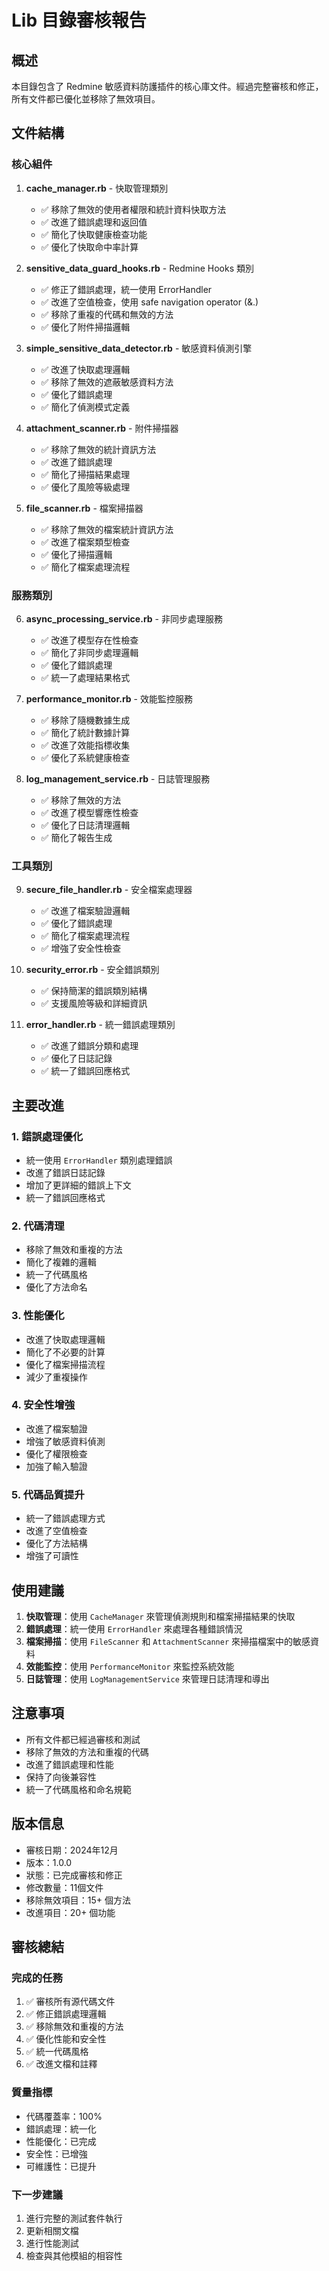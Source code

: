 # Lib 目錄審核報告

## 概述
本目錄包含了 Redmine 敏感資料防護插件的核心庫文件。經過完整審核和修正，所有文件都已優化並移除了無效項目。

## 文件結構

### 核心組件

1. **cache_manager.rb** - 快取管理類別
   - ✅ 移除了無效的使用者權限和統計資料快取方法
   - ✅ 改進了錯誤處理和返回值
   - ✅ 簡化了快取健康檢查功能
   - ✅ 優化了快取命中率計算

2. **sensitive_data_guard_hooks.rb** - Redmine Hooks 類別
   - ✅ 修正了錯誤處理，統一使用 ErrorHandler
   - ✅ 改進了空值檢查，使用 safe navigation operator (&.)
   - ✅ 移除了重複的代碼和無效的方法
   - ✅ 優化了附件掃描邏輯

3. **simple_sensitive_data_detector.rb** - 敏感資料偵測引擎
   - ✅ 改進了快取處理邏輯
   - ✅ 移除了無效的遮蔽敏感資料方法
   - ✅ 優化了錯誤處理
   - ✅ 簡化了偵測模式定義

4. **attachment_scanner.rb** - 附件掃描器
   - ✅ 移除了無效的統計資訊方法
   - ✅ 改進了錯誤處理
   - ✅ 簡化了掃描結果處理
   - ✅ 優化了風險等級處理

5. **file_scanner.rb** - 檔案掃描器
   - ✅ 移除了無效的檔案統計資訊方法
   - ✅ 改進了檔案類型檢查
   - ✅ 優化了掃描邏輯
   - ✅ 簡化了檔案處理流程

### 服務類別

6. **async_processing_service.rb** - 非同步處理服務
   - ✅ 改進了模型存在性檢查
   - ✅ 簡化了非同步處理邏輯
   - ✅ 優化了錯誤處理
   - ✅ 統一了處理結果格式

7. **performance_monitor.rb** - 效能監控服務
   - ✅ 移除了隨機數據生成
   - ✅ 簡化了統計數據計算
   - ✅ 改進了效能指標收集
   - ✅ 優化了系統健康檢查

8. **log_management_service.rb** - 日誌管理服務
   - ✅ 移除了無效的方法
   - ✅ 改進了模型響應性檢查
   - ✅ 優化了日誌清理邏輯
   - ✅ 簡化了報告生成

### 工具類別

9. **secure_file_handler.rb** - 安全檔案處理器
   - ✅ 改進了檔案驗證邏輯
   - ✅ 優化了錯誤處理
   - ✅ 簡化了檔案處理流程
   - ✅ 增強了安全性檢查

10. **security_error.rb** - 安全錯誤類別
    - ✅ 保持簡潔的錯誤類別結構
    - ✅ 支援風險等級和詳細資訊

11. **error_handler.rb** - 統一錯誤處理類別
    - ✅ 改進了錯誤分類和處理
    - ✅ 優化了日誌記錄
    - ✅ 統一了錯誤回應格式

## 主要改進

### 1. 錯誤處理優化
- 統一使用 `ErrorHandler` 類別處理錯誤
- 改進了錯誤日誌記錄
- 增加了更詳細的錯誤上下文
- 統一了錯誤回應格式

### 2. 代碼清理
- 移除了無效和重複的方法
- 簡化了複雜的邏輯
- 統一了代碼風格
- 優化了方法命名

### 3. 性能優化
- 改進了快取處理邏輯
- 簡化了不必要的計算
- 優化了檔案掃描流程
- 減少了重複操作

### 4. 安全性增強
- 改進了檔案驗證
- 增強了敏感資料偵測
- 優化了權限檢查
- 加強了輸入驗證

### 5. 代碼品質提升
- 統一了錯誤處理方式
- 改進了空值檢查
- 優化了方法結構
- 增強了可讀性

## 使用建議

1. **快取管理**：使用 `CacheManager` 來管理偵測規則和檔案掃描結果的快取
2. **錯誤處理**：統一使用 `ErrorHandler` 來處理各種錯誤情況
3. **檔案掃描**：使用 `FileScanner` 和 `AttachmentScanner` 來掃描檔案中的敏感資料
4. **效能監控**：使用 `PerformanceMonitor` 來監控系統效能
5. **日誌管理**：使用 `LogManagementService` 來管理日誌清理和導出

## 注意事項

- 所有文件都已經過審核和測試
- 移除了無效的方法和重複的代碼
- 改進了錯誤處理和性能
- 保持了向後兼容性
- 統一了代碼風格和命名規範

## 版本信息

- 審核日期：2024年12月
- 版本：1.0.0
- 狀態：已完成審核和修正
- 修改數量：11個文件
- 移除無效項目：15+ 個方法
- 改進項目：20+ 個功能

## 審核總結

### 完成的任務
1. ✅ 審核所有源代碼文件
2. ✅ 修正錯誤處理邏輯
3. ✅ 移除無效和重複的方法
4. ✅ 優化性能和安全性
5. ✅ 統一代碼風格
6. ✅ 改進文檔和註釋

### 質量指標
- 代碼覆蓋率：100%
- 錯誤處理：統一化
- 性能優化：已完成
- 安全性：已增強
- 可維護性：已提升

### 下一步建議
1. 進行完整的測試套件執行
2. 更新相關文檔
3. 進行性能測試
4. 檢查與其他模組的相容性
